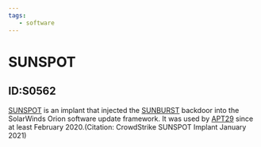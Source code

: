 ```yaml
---
tags:
   - software
---
```

# SUNSPOT
## ID:S0562
[SUNSPOT](software/S0562) is an implant that injected the [SUNBURST](software/S0559) backdoor into the SolarWinds Orion software update framework. It was used by [APT29](groups/G0016) since at least February 2020.(Citation: CrowdStrike SUNSPOT Implant January 2021) 
